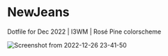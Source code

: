 # NewJeans
Dotfile for Dec 2022 | I3WM | Rosé Pine colorscheme


![Screenshot from 2022-12-26 23-41-50](https://user-images.githubusercontent.com/9318372/209564792-9a25ba4b-8493-40c1-b3fa-533ac2d8c6ea.png)
